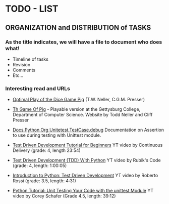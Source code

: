 # TODO - LIST

## ORGANIZATION and DISTRIBUTION of TASKS

### As the title indicates, we will have a file to document who does what!
- Timeline of tasks 
- Revision
- Comments
- Etc...


### Interesting read and URLs
- [Optimal Play of the Dice Game Pig](https://cupola.gettysburg.edu/cgi/viewcontent.cgi?article=1003&context=csfac) (T.W. Neller, C.G.M. Presser)
- [Th Game Of Pig](http://cs.gettysburg.edu/projects/pig/) - Playable version at the Gettysburg College, Department of Computer Science. Website by Todd Neller and Cliff Presser

- [Docs Python Org Unitetest.TestCase.debug](https://docs.python.org/3/library/unittest.html#unittest.TestCase.debug) Documentation on Assertion to use during testing with Unittest module.

- [Test Driven Development Tutorial for Beginners](https://www.youtube.com/watch?v=yfP_v6qCdcs&t=189s) YT video by Continuous Delivery (grade: 4, length 23:54)

- [Test Driven Development (TDD) With Python](https://www.youtube.com/watch?v=Ps3ThtscuCo) YT video by Rubik's Code (grade: 4, length: 1:00:05)

- [Introduction to Python: Test Driven Development](https://www.youtube.com/watch?v=WrgfHZ7kPLE) YT video by Roberto Rossi (grade: 3.5, length: 4:31)

- [Python Tutorial: Unit Testing Your Code with the unittest Module](https://www.youtube.com/watch?v=6tNS--WetLI) YT video by Corey Schafer (Grade 4.5, length: 39:12)